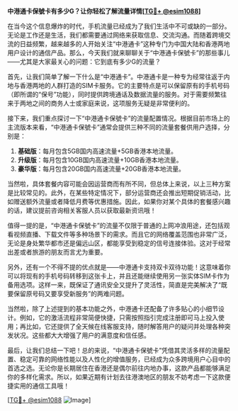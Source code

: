 **中港通卡保號卡有多少G？让你轻松了解流量详情[[TG💪+ @esim1088](https://t.me/s/esim1088)]**

在当今这个信息爆炸的时代，手机流量已经成为了我们生活中不可或缺的一部分。无论是工作还是生活，我们都需要通过网络来获取信息、交流沟通。而随着跨境交流的日益频繁，越来越多的人开始关注“中港通卡”这种专门为中国大陆和香港两地用户设计的通信产品。那么，今天我们就来聊聊关于“中港通卡保號卡”的那些事儿——尤其是大家最关心的问题：它到底有多少G的流量？

首先，让我们简单了解一下什么是“中港通卡”。中港通卡是一种专为经常往返于内地与香港两地的人群打造的SIM卡服务。它的主要特点是可以保留原有的手机号码（即所谓的“保号”功能），同时提供跨境通话及数据流量的服务。对于需要频繁往来于两地之间的商务人士或家庭来说，这项服务无疑是非常便利的。

接下来，我们重点探讨一下“中港通卡保號卡”的流量配置情况。根据目前市场上的主流版本来看，“中港通卡保號卡”通常会提供三种不同的流量套餐供用户选择，分别是：

1. **基础版**：每月包含5GB国内高速流量+5GB香港本地流量。
2. **升级版**：每月包含10GB国内高速流量+10GB香港本地流量。
3. **豪华版**：每月包含20GB国内高速流量+20GB香港本地流量。

当然啦，具体套餐内容可能会因运营商而有所不同，但总体上来说，以上三种方案是比较常见的。此外，在某些特定情况下，部分运营商还会推出短期促销活动，比如赠送额外流量或者降低月费等优惠措施。因此，如果你对某个具体的套餐感兴趣的话，建议提前咨询相关客服人员以获取最新资讯哦！

值得一提的是，“中港通卡保號卡”的流量不仅限于普通的上网冲浪用途，还包括观看视频直播、下载文件等多种场景下的需求。而且它的网络覆盖范围也非常广泛，无论是身处繁华都市还是偏远山区，都能享受到稳定的信号连接体验。这对于经常出差或者旅游的朋友而言尤为重要。

另外，还有一个不得不提的优点就是——中港通卡支持双卡双待功能！这意味着你可以将现有的手机号码转移到这张卡上，并且还能继续使用另一张实体SIM卡作为备用选项。这样一来，既保证了通讯安全又提升了灵活性，简直是完美解决了“既要保留原号码又要享受新服务”的两难问题。

当然啦，除了上述提到的基本功能之外，中港通卡还配备了许多贴心的小细节设计。例如，它的激活流程非常简便快捷，只需按照指引完成注册即可马上投入使用；再比如，它还提供了全天候在线客服支持，随时解答用户的疑问并处理各种突发状况。这些都大大增强了用户的满意度和信任感。

最后，让我们总结一下吧！总的来说，“中港通卡保號卡”凭借其灵活多样的流量配置、稳定可靠的网络性能以及人性化的增值服务，已经成为众多跨境用户心目中的首选之选。无论你是长期居住在香港还是偶尔前往内地办事，这款产品都能够满足你的多样化需求。所以，如果近期有计划去往港澳地区的朋友不妨考虑一下这款便捷实用的通信工具哦！

[[TG💪+ @esim1088](https://t.me/s/esim1088) ![Image](https://i.postimg.cc/4NQfJmqS/Snipaste-2025-05-13-00-14-12.png)]